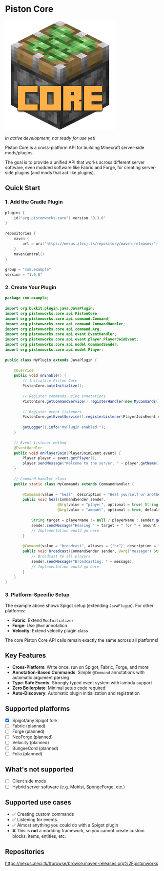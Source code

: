 # Piston Core

![Piston Core Logo](/images/piston-core-logo.png)

*In active development, not ready for use yet!*

Piston Core is a cross-platform API for building Minecraft server-side mods/plugins.

The goal is to provide a unified API that works across different server software, even modded software like Fabric and
Forge, for creating server-side plugins (and mods that act like plugins).

## Quick Start

### 1. Add the Gradle Plugin

```kotlin
plugins {
    id("org.pistonworks.core") version "0.3.0"
}

repositories {
    maven {
        url = uri("https://nexus.alecj.tk/repository/maven-releases/")
    }
    mavenCentral()
}

group = "com.example"
version = "1.0.0"
```

### 2. Create Your Plugin

```java
package com.example;

import org.bukkit.plugin.java.JavaPlugin;
import org.pistonworks.core.api.PistonCore;
import org.pistonworks.core.api.command.Command;
import org.pistonworks.core.api.command.CommandHandler;
import org.pistonworks.core.api.command.Arg;
import org.pistonworks.core.api.event.EventHandler;
import org.pistonworks.core.api.event.player.PlayerJoinEvent;
import org.pistonworks.core.api.model.CommandSender;
import org.pistonworks.core.api.model.Player;

public class MyPlugin extends JavaPlugin {

    @Override
    public void onEnable() {
        // Initialize Piston Core
        PistonCore.autoInitialize();
        
        // Register commands using annotations
        PistonCore.getCommandService().registerHandler(new MyCommands());
        
        // Register event listeners
        PistonCore.getEventService().registerListener(PlayerJoinEvent.class, this::onPlayerJoin);
        
        getLogger().info("MyPlugin enabled!");
    }
    
    // Event listener method
    @EventHandler
    public void onPlayerJoin(PlayerJoinEvent event) {
        Player player = event.getPlayer();
        player.sendMessage("Welcome to the server, " + player.getName() + "!");
    }
    
    // Command handler class
    public static class MyCommands extends CommandHandler {
        
        @Command(value = "heal", description = "Heal yourself or another player", permission = "myplugin.heal")
        public void heal(CommandSender sender, 
                        @Arg(value = "player", optional = true) String playerName,
                        @Arg(value = "amount", optional = true, defaultValue = "20") int amount) {
            
            String target = playerName != null ? playerName : sender.getName();
            sender.sendMessage("Healing " + target + " for " + amount + " health!");
            // Implementation would go here
        }
        
        @Command(value = "broadcast", aliases = {"bc"}, description = "Broadcast a message")
        public void broadcast(CommandSender sender, @Arg("message") String message) {
            // Broadcast to all players
            sender.sendMessage("Broadcasting: " + message);
            // Implementation would go here
        }
    }
}
```

### 3. Platform-Specific Setup

The example above shows Spigot setup (extending `JavaPlugin`). For other platforms:

- **Fabric**: Extend `ModInitializer` 
- **Forge**: Use `@Mod` annotation
- **Velocity**: Extend velocity plugin class

The core Piston Core API calls remain exactly the same across all platforms!

## Key Features

- **Cross-Platform**: Write once, run on Spigot, Fabric, Forge, and more
- **Annotation-Based Commands**: Simple `@Command` annotations with automatic argument parsing
- **Type-Safe Events**: Strongly typed event system with lambda support
- **Zero Boilerplate**: Minimal setup code required
- **Auto-Discovery**: Automatic plugin initialization and registration

## Supported platforms

- [x] Spigot/any Spigot fork
- [ ] Fabric (planned)
- [ ] Forge (planned)
- [ ] NeoForge (planned)
- [ ] Velocity (planned)
- [ ] BungeeCord (planned)
- [ ] Folia (planned)

## What's not supported

- [ ] Client side mods
- [ ] Hybrid server software (e.g. Mohist, SpongeForge, etc.)

## Supported use cases

- ✅ Creating custom commands
- ✅ Listening for events
- ✅ Almost anything you could do with a Spigot plugin
- ❌ This is **not** a modding framework, so you cannot create custom blocks, items, entities, etc.

## Repositories

https://nexus.alecj.tk/#browse/browse:maven-releases:org%2Fpistonworks